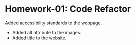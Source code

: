 # Homework-01: Code Refactor

Added accessibility standards to the webpage.
 * Added alt attribute to the images.
 * Added title to the website.


